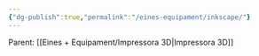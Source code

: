 ```yaml
---
{"dg-publish":true,"permalink":"/eines-equipament/inkscape/"}
---
```


Parent: [[Eines + Equipament/Impressora 3D\|Impressora 3D]]